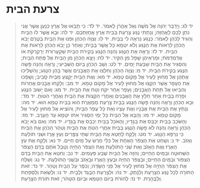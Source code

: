 # צרעת הבית

> יד לג: וַיְדַבֵּר יְהוָה אֶל מֹשֶׁה וְאֶל אַהֲרֹן לֵאמֹר.
> יד לד: כִּי תָבֹאוּ אֶל אֶרֶץ כְּנַעַן אֲשֶׁר אֲנִי נֹתֵן לָכֶם לַאֲחֻזָּה; וְנָתַתִּי נֶגַע צָרַעַת בְּבֵית אֶרֶץ אֲחֻזַּתְכֶם.
> יד לה: וּבָא אֲשֶׁר לוֹ הַבַּיִת וְהִגִּיד לַכֹּהֵן לֵאמֹר:  כְּנֶגַע נִרְאָה לִי בַּבָּיִת.
> יד לו: וְצִוָּה הַכֹּהֵן וּפִנּוּ אֶת הַבַּיִת בְּטֶרֶם יָבֹא הַכֹּהֵן לִרְאוֹת אֶת הַנֶּגַע וְלֹא יִטְמָא כָּל אֲשֶׁר בַּבָּיִת; וְאַחַר כֵּן יָבֹא הַכֹּהֵן לִרְאוֹת אֶת הַבָּיִת.
> יד לז: וְרָאָה אֶת הַנֶּגַע וְהִנֵּה הַנֶּגַע בְּקִירֹת הַבַּיִת שְׁקַעֲרוּרֹת יְרַקְרַקֹּת אוֹ אֲדַמְדַּמֹּת; וּמַרְאֵיהֶן שָׁפָל מִן הַקִּיר.
> יד לח: וְיָצָא הַכֹּהֵן מִן הַבַּיִת אֶל פֶּתַח הַבָּיִת; וְהִסְגִּיר אֶת הַבַּיִת שִׁבְעַת יָמִים.
> יד לט: וְשָׁב הַכֹּהֵן בַּיּוֹם הַשְּׁבִיעִי; וְרָאָה וְהִנֵּה פָּשָׂה הַנֶּגַע בְּקִירֹת הַבָּיִת.
> יד מ: וְצִוָּה הַכֹּהֵן וְחִלְּצוּ אֶת הָאֲבָנִים אֲשֶׁר בָּהֵן הַנָּגַע; וְהִשְׁלִיכוּ אֶתְהֶן אֶל מִחוּץ לָעִיר אֶל מָקוֹם טָמֵא.
> יד מא: וְאֶת הַבַּיִת יַקְצִעַ מִבַּיִת סָבִיב; וְשָׁפְכוּ אֶת הֶעָפָר אֲשֶׁר הִקְצוּ אֶל מִחוּץ לָעִיר אֶל מָקוֹם טָמֵא.
> יד מב: וְלָקְחוּ אֲבָנִים אֲחֵרוֹת וְהֵבִיאוּ אֶל תַּחַת הָאֲבָנִים; וְעָפָר אַחֵר יִקַּח וְטָח אֶת הַבָּיִת.
> יד מג: וְאִם יָשׁוּב הַנֶּגַע וּפָרַח בַּבַּיִת אַחַר חִלֵּץ אֶת הָאֲבָנִים וְאַחֲרֵי הִקְצוֹת אֶת הַבַּיִת וְאַחֲרֵי הִטּוֹחַ.
> יד מד: וּבָא הַכֹּהֵן וְרָאָה וְהִנֵּה פָּשָׂה הַנֶּגַע בַּבָּיִת צָרַעַת מַמְאֶרֶת הִוא בַּבַּיִת טָמֵא הוּא.
> יד מה: וְנָתַץ אֶת הַבַּיִת אֶת אֲבָנָיו וְאֶת עֵצָיו וְאֵת כָּל עֲפַר הַבָּיִת; וְהוֹצִיא אֶל מִחוּץ לָעִיר אֶל מָקוֹם טָמֵא.
> יד מו: וְהַבָּא אֶל הַבַּיִת כָּל יְמֵי הִסְגִּיר אֹתוֹ יִטְמָא עַד הָעָרֶב.
> יד מז: וְהַשֹּׁכֵב בַּבַּיִת יְכַבֵּס אֶת בְּגָדָיו; וְהָאֹכֵל בַּבַּיִת יְכַבֵּס אֶת בְּגָדָיו.
> יד מח: וְאִם בֹּא יָבֹא הַכֹּהֵן וְרָאָה וְהִנֵּה לֹא פָשָׂה הַנֶּגַע בַּבַּיִת אַחֲרֵי הִטֹּחַ אֶת הַבָּיִת וְטִהַר הַכֹּהֵן אֶת הַבַּיִת כִּי נִרְפָּא הַנָּגַע.
> יד מט: וְלָקַח לְחַטֵּא אֶת הַבַּיִת שְׁתֵּי צִפֳּרִים וְעֵץ אֶרֶז וּשְׁנִי תוֹלַעַת וְאֵזֹב.
> יד נ: וְשָׁחַט אֶת הַצִּפֹּר הָאֶחָת אֶל כְּלִי חֶרֶשׂ עַל מַיִם חַיִּים.
> יד נא: וְלָקַח אֶת עֵץ הָאֶרֶז וְאֶת הָאֵזֹב וְאֵת שְׁנִי הַתּוֹלַעַת וְאֵת הַצִּפֹּר הַחַיָּה וְטָבַל אֹתָם בְּדַם הַצִּפֹּר הַשְּׁחוּטָה וּבַמַּיִם הַחַיִּים; וְהִזָּה אֶל הַבַּיִת שֶׁבַע פְּעָמִים.
> יד נב: וְחִטֵּא אֶת הַבַּיִת בְּדַם הַצִּפּוֹר וּבַמַּיִם הַחַיִּים; וּבַצִּפֹּר הַחַיָּה וּבְעֵץ הָאֶרֶז וּבָאֵזֹב וּבִשְׁנִי הַתּוֹלָעַת.
> יד נג: וְשִׁלַּח אֶת הַצִּפֹּר הַחַיָּה אֶל מִחוּץ לָעִיר אֶל פְּנֵי הַשָּׂדֶה; וְכִפֶּר עַל הַבַּיִת וְטָהֵר.
> יד נד: זֹאת הַתּוֹרָה לְכָל נֶגַע הַצָּרַעַת וְלַנָּתֶק.
> יד נה: וּלְצָרַעַת הַבֶּגֶד וְלַבָּיִת.
> יד נו: וְלַשְׂאֵת וְלַסַּפַּחַת וְלַבֶּהָרֶת.
> יד נז: לְהוֹרֹת בְּיוֹם הַטָּמֵא וּבְיוֹם הַטָּהֹר; זֹאת תּוֹרַת הַצָּרָעַת. 
 

